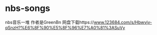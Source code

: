 # nbs-songs
nbs音乐一堆
作者是GreenBn
网盘下载https://www.123684.com/s/Hbwvjv-qSnzH?%E6%8F%90%E5%8F%96%E7%A0%81%3ASuVy
